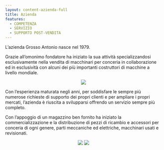 ```yaml
---
layout: content-azienda-full
title: Azienda
features:
  - COMPETENZA
  - SERVIZIO
  - SUPPORTO POST-VENDITA
---
```


L’azienda Grosso Antonio nasce nel 1979.

Grazie all’omonimo fondatore ha iniziato la sua attività specializzandosi esclusivamente nella vendita di macchinari per conceria in collaborazione ed in esclusività con alcuni dei più importanti costruttori di macchine a livello mondiale.

<div style="text-align: center;" class="mb-3"><img class="xs-full-img" src="{{ site.url }}/assets/img/photo/azienda-3.jpg"></div>

Con l’esperienza maturata negli anni, per soddisfare le sempre più numerose richieste di supporto dei propri clienti e per ampliare i propri mercati, l’azienda è riuscita a svilupparsi offrendo un servizio sempre più completo.

Con l’appoggio di un magazzino ben fornito ha iniziato la commercializzazione e la distribuzione di pezzi di ricambio e accessori per conceria di ogni genere, parti meccaniche ed elettriche, macchinari usati e revisionati.

<div style="text-align: center;" class="mb-3gap-4">
  <img class="xs-full-img" src="{{ site.url }}/assets/img/photo/azienda-2.jpg">
  <img class="xs-full-img" src="{{ site.url }}/assets/img/photo/photo-2.jpg">
</div>
